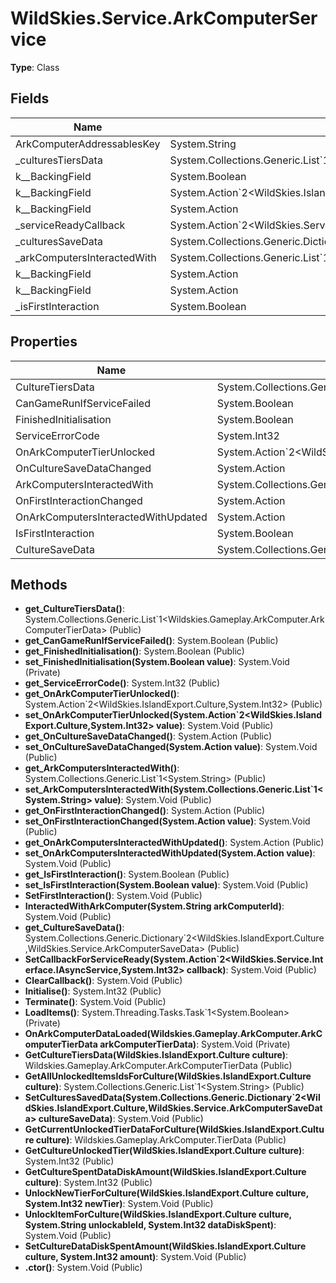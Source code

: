 ﻿# WildSkies.Service.ArkComputerService

**Type**: Class

## Fields

| Name | Type | Access |
|------|------|--------|
| ArkComputerAddressablesKey | System.String | Private |
| _culturesTiersData | System.Collections.Generic.List`1<Wildskies.Gameplay.ArkComputer.ArkComputerTierData> | Private |
| <FinishedInitialisation>k__BackingField | System.Boolean | Private |
| <OnArkComputerTierUnlocked>k__BackingField | System.Action`2<WildSkies.IslandExport.Culture,System.Int32> | Private |
| <OnCultureSaveDataChanged>k__BackingField | System.Action | Private |
| _serviceReadyCallback | System.Action`2<WildSkies.Service.Interface.IAsyncService,System.Int32> | Private |
| _culturesSaveData | System.Collections.Generic.Dictionary`2<WildSkies.IslandExport.Culture,WildSkies.Service.ArkComputerSaveData> | Private |
| _arkComputersInteractedWith | System.Collections.Generic.List`1<System.String> | Private |
| <OnFirstInteractionChanged>k__BackingField | System.Action | Private |
| <OnArkComputersInteractedWithUpdated>k__BackingField | System.Action | Private |
| _isFirstInteraction | System.Boolean | Private |

## Properties

| Name | Type | Access |
|------|------|--------|
| CultureTiersData | System.Collections.Generic.List`1<Wildskies.Gameplay.ArkComputer.ArkComputerTierData> | Public |
| CanGameRunIfServiceFailed | System.Boolean | Public |
| FinishedInitialisation | System.Boolean | Public |
| ServiceErrorCode | System.Int32 | Public |
| OnArkComputerTierUnlocked | System.Action`2<WildSkies.IslandExport.Culture,System.Int32> | Public |
| OnCultureSaveDataChanged | System.Action | Public |
| ArkComputersInteractedWith | System.Collections.Generic.List`1<System.String> | Public |
| OnFirstInteractionChanged | System.Action | Public |
| OnArkComputersInteractedWithUpdated | System.Action | Public |
| IsFirstInteraction | System.Boolean | Public |
| CultureSaveData | System.Collections.Generic.Dictionary`2<WildSkies.IslandExport.Culture,WildSkies.Service.ArkComputerSaveData> | Public |

## Methods

- **get_CultureTiersData()**: System.Collections.Generic.List`1<Wildskies.Gameplay.ArkComputer.ArkComputerTierData> (Public)
- **get_CanGameRunIfServiceFailed()**: System.Boolean (Public)
- **get_FinishedInitialisation()**: System.Boolean (Public)
- **set_FinishedInitialisation(System.Boolean value)**: System.Void (Private)
- **get_ServiceErrorCode()**: System.Int32 (Public)
- **get_OnArkComputerTierUnlocked()**: System.Action`2<WildSkies.IslandExport.Culture,System.Int32> (Public)
- **set_OnArkComputerTierUnlocked(System.Action`2<WildSkies.IslandExport.Culture,System.Int32> value)**: System.Void (Public)
- **get_OnCultureSaveDataChanged()**: System.Action (Public)
- **set_OnCultureSaveDataChanged(System.Action value)**: System.Void (Public)
- **get_ArkComputersInteractedWith()**: System.Collections.Generic.List`1<System.String> (Public)
- **set_ArkComputersInteractedWith(System.Collections.Generic.List`1<System.String> value)**: System.Void (Public)
- **get_OnFirstInteractionChanged()**: System.Action (Public)
- **set_OnFirstInteractionChanged(System.Action value)**: System.Void (Public)
- **get_OnArkComputersInteractedWithUpdated()**: System.Action (Public)
- **set_OnArkComputersInteractedWithUpdated(System.Action value)**: System.Void (Public)
- **get_IsFirstInteraction()**: System.Boolean (Public)
- **set_IsFirstInteraction(System.Boolean value)**: System.Void (Public)
- **SetFirstInteraction()**: System.Void (Public)
- **InteractedWithArkComputer(System.String arkComputerId)**: System.Void (Public)
- **get_CultureSaveData()**: System.Collections.Generic.Dictionary`2<WildSkies.IslandExport.Culture,WildSkies.Service.ArkComputerSaveData> (Public)
- **SetCallbackForServiceReady(System.Action`2<WildSkies.Service.Interface.IAsyncService,System.Int32> callback)**: System.Void (Public)
- **ClearCallback()**: System.Void (Public)
- **Initialise()**: System.Int32 (Public)
- **Terminate()**: System.Void (Public)
- **LoadItems()**: System.Threading.Tasks.Task`1<System.Boolean> (Private)
- **OnArkComputerDataLoaded(Wildskies.Gameplay.ArkComputer.ArkComputerTierData arkComputerTierData)**: System.Void (Private)
- **GetCultureTiersData(WildSkies.IslandExport.Culture culture)**: Wildskies.Gameplay.ArkComputer.ArkComputerTierData (Public)
- **GetAllUnlockedItemsIdsForCulture(WildSkies.IslandExport.Culture culture)**: System.Collections.Generic.List`1<System.String> (Public)
- **SetCulturesSavedData(System.Collections.Generic.Dictionary`2<WildSkies.IslandExport.Culture,WildSkies.Service.ArkComputerSaveData> cultureSaveData)**: System.Void (Public)
- **GetCurrentUnlockedTierDataForCulture(WildSkies.IslandExport.Culture culture)**: Wildskies.Gameplay.ArkComputer.TierData (Public)
- **GetCultureUnlockedTier(WildSkies.IslandExport.Culture culture)**: System.Int32 (Public)
- **GetCultureSpentDataDiskAmount(WildSkies.IslandExport.Culture culture)**: System.Int32 (Public)
- **UnlockNewTierForCulture(WildSkies.IslandExport.Culture culture, System.Int32 newTier)**: System.Void (Public)
- **UnlockItemForCulture(WildSkies.IslandExport.Culture culture, System.String unlockableId, System.Int32 dataDiskSpent)**: System.Void (Public)
- **SetCultureDataDiskSpentAmount(WildSkies.IslandExport.Culture culture, System.Int32 amount)**: System.Void (Public)
- **.ctor()**: System.Void (Public)


